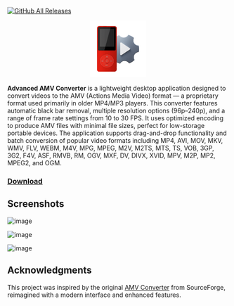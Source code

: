 [![GitHub All Releases](https://img.shields.io/github/downloads/afkarxyz/Advanced-AMV-Converter/total?style=for-the-badge)](https://github.com/afkarxyz/Advanced-AMV-Converter/releases)

<p align="center">
  <img src="icon.png" alt="Advanced AMV Converter" width="128" height="128">
</p>

**Advanced AMV Converter** is a lightweight desktop application designed to convert videos to the AMV (Actions Media Video) format — a proprietary format used primarily in older MP4/MP3 players. This converter features automatic black bar removal, multiple resolution options (96p–240p), and a range of frame rate settings from 10 to 30 FPS. It uses optimized encoding to produce AMV files with minimal file sizes, perfect for low-storage portable devices. The application supports drag-and-drop functionality and batch conversion of popular video formats including MP4, AVI, MOV, MKV, WMV, FLV, WEBM, M4V, MPG, MPEG, M2V, M2TS, MTS, TS, VOB, 3GP, 3G2, F4V, ASF, RMVB, RM, OGV, MXF, DV, DIVX, XVID, MPV, M2P, MP2, MPEG2, and OGM.

### [Download](https://github.com/afkarxyz/Advanced-AMV-Converter/releases/download/v1.1/Advanced.AMV.Converter.exe)

## Screenshots

![image](https://github.com/user-attachments/assets/84c17b4f-d525-4481-8f5a-18749893d94c)

![image](https://github.com/user-attachments/assets/94e097b3-a003-4ffd-8d04-90ec3586df0f)

![image](https://github.com/user-attachments/assets/b59f7acc-86cb-419d-8983-e88f327e4517)

## Acknowledgments

This project was inspired by the original [AMV Converter](https://sourceforge.net/projects/amv-converter/) from SourceForge, reimagined with a modern interface and enhanced features.
